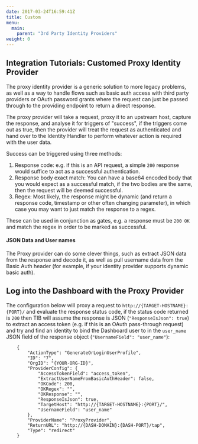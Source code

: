 ```yaml
---
date: 2017-03-24T16:59:41Z
title: Custom
menu:
  main:
    parent: "3rd Party Identity Providers"
weight: 0 
---
```


## <a name="integration"></a>Integration Tutorials: Customed Proxy Identity Provider

The proxy identity provider is a generic solution to more legacy problems, as well as a way to handle flows such as basic auth access with third party providers or OAuth password grants where the request can just be passed through to the providing endpoint to return a direct response.

The proxy provider will take a request, proxy it to an upstream host, capture the response, and analyse it for triggers of "success", if the triggers come out as true, then the provider will treat the request as authenticated and hand over to the Identity Handler to perform whatever action is required with the user data.

Success can be triggered using three methods:

1.  Response code: e.g. if this is an API request, a simple `200` response would suffice to act as a successful authentication.
2.  Response body exact match: You can have a base64 encoded body that you would expect as a successful match, if the two bodies are the same, then the request will be deemed successful.
3.  Regex: Most likely, the response might be dynamic (and return a response code, timestamp or other often changing parameter), in which case you may want to just match the response to a regex.

These can be used in conjunction as gates, e.g. a response must be `200 OK` and match the regex in order to be marked as successful.

#### JSON Data and User names

The Proxy provider can do some clever things, such as extract JSON data from the response and decode it, as well as pull username data from the Basic Auth header (for example, if your identity provider supports dynamic basic auth).

## <a name="login"></a>Log into the Dashboard with the Proxy Provider

The configuration below will proxy a request to `http://{TARGET-HOSTNAME}:{PORT}/` and evaluate the response status code, if the status code returned is `200` then TIB will assume the response is JSON (`"ResponseIsJson": true`) to extract an access token (e.g. if this is an OAuth pass-through request) and try and find an identity to bind the Dashboard user to in the `user_name` JSON field of the response object (`"UsernameField": "user_name"`):

```{.copyWrapper}
    {
        "ActionType": "GenerateOrLoginUserProfile",
        "ID": "7",
        "OrgID": "{YOUR-ORG-ID}",
        "ProviderConfig": {
            "AccessTokenField": "access_token",
            "ExtractUserNameFromBasicAuthHeader": false,
            "OKCode": 200,
            "OKRegex": "",
            "OKResponse": "",
            "ResponseIsJson": true,
            "TargetHost": "http://{TARGET-HOSTNAME}:{PORT}/",
            "UsernameField": "user_name"
        },
        "ProviderName": "ProxyProvider",
        "ReturnURL": "http://{DASH-DOMAIN}:{DASH-PORT}/tap",
        "Type": "redirect"
    }
```


